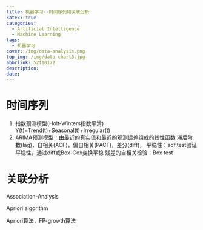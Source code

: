 ```yaml
---
title: 机器学习--时间序列和关联分析
katex: true
categories:
  - Artificial Intelligence
  - Machine Learning
tags:
  - 机器学习
cover: /img/data-analysis.png
top_img: /img/data-chart3.jpg
abbrlink: 52f10172
description:
date:
---
```


# 时间序列



1. 指数预测模型(Holt-Winters指数平滑)
  $\text{Y(t)=Trend(t)+Seasonal(t)+Irregular(t)}$
2. ARIMA预测模型：由最近的真实值和最近的观测误差组成的线性函数
  滞后阶数(lag)，自相关(ACF)，偏自相关(PACF)，差分(diff)，
  平稳性：adf.test验证平稳性，通过diff或Box-Cox变换平稳 
  残差的自相关检验：Box test  



# 关联分析

Association-Analysis

Apriori algorithm

Apriori算法，FP-growth算法